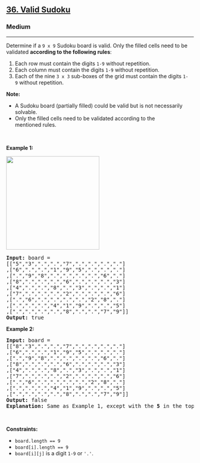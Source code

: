 <h2><a href="https://leetcode.com/problems/valid-sudoku/">36. Valid Sudoku</a></h2><h3>Medium</h3><hr><div element-id="688"><p element-id="687">Determine if a&nbsp;<code element-id="686">9 x 9</code> Sudoku board&nbsp;is valid.&nbsp;Only the filled cells need to be validated&nbsp;<strong element-id="685">according to the following rules</strong>:</p>

<ol element-id="684">
	<li element-id="683">Each row&nbsp;must contain the&nbsp;digits&nbsp;<code element-id="682">1-9</code> without repetition.</li>
	<li element-id="681">Each column must contain the digits&nbsp;<code element-id="680">1-9</code>&nbsp;without repetition.</li>
	<li element-id="679">Each of the nine&nbsp;<code element-id="678">3 x 3</code> sub-boxes of the grid must contain the digits&nbsp;<code element-id="677">1-9</code>&nbsp;without repetition.</li>
</ol>

<p element-id="676"><strong element-id="675">Note:</strong></p>

<ul element-id="674">
	<li element-id="673">A Sudoku board (partially filled) could be valid but is not necessarily solvable.</li>
	<li element-id="672">Only the filled cells need to be validated according to the mentioned&nbsp;rules.</li>
</ul>

<p element-id="671">&nbsp;</p>
<p element-id="670"><strong class="example" element-id="669">Example 1:</strong></p>
<img src="https://upload.wikimedia.org/wikipedia/commons/thumb/f/ff/Sudoku-by-L2G-20050714.svg/250px-Sudoku-by-L2G-20050714.svg.png" style="height:250px; width:250px" element-id="668">
<pre element-id="667"><strong element-id="666">Input:</strong> board = 
[["5","3",".",".","7",".",".",".","."]
,["6",".",".","1","9","5",".",".","."]
,[".","9","8",".",".",".",".","6","."]
,["8",".",".",".","6",".",".",".","3"]
,["4",".",".","8",".","3",".",".","1"]
,["7",".",".",".","2",".",".",".","6"]
,[".","6",".",".",".",".","2","8","."]
,[".",".",".","4","1","9",".",".","5"]
,[".",".",".",".","8",".",".","7","9"]]
<strong element-id="665">Output:</strong> true
</pre>

<p element-id="664"><strong class="example" element-id="663">Example 2:</strong></p>

<pre element-id="662"><strong element-id="661">Input:</strong> board = 
[["8","3",".",".","7",".",".",".","."]
,["6",".",".","1","9","5",".",".","."]
,[".","9","8",".",".",".",".","6","."]
,["8",".",".",".","6",".",".",".","3"]
,["4",".",".","8",".","3",".",".","1"]
,["7",".",".",".","2",".",".",".","6"]
,[".","6",".",".",".",".","2","8","."]
,[".",".",".","4","1","9",".",".","5"]
,[".",".",".",".","8",".",".","7","9"]]
<strong element-id="660">Output:</strong> false
<strong element-id="659">Explanation:</strong> Same as Example 1, except with the <strong element-id="658">5</strong> in the top left corner being modified to <strong element-id="657">8</strong>. Since there are two 8's in the top left 3x3 sub-box, it is invalid.
</pre>

<p element-id="656">&nbsp;</p>
<p element-id="655"><strong element-id="654">Constraints:</strong></p>

<ul element-id="653">
	<li element-id="652"><code element-id="651">board.length == 9</code></li>
	<li element-id="650"><code element-id="649">board[i].length == 9</code></li>
	<li element-id="648"><code element-id="647">board[i][j]</code> is a digit <code element-id="646">1-9</code> or <code element-id="645">'.'</code>.</li>
</ul>
</div>